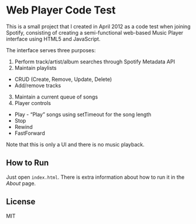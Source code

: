 # Web Player Code Test

This is a small project that I created in April 2012 as a code test when joining Spotify, consisting of creating a semi-functional web-based Music Player interface using HTML5 and JavaScript.

The interface serves three purposes:

1. Perform track/artist/album searches through Spotify Metadata API
2. Maintain playlists
  - CRUD (Create, Remove, Update, Delete)
  - Add/remove tracks
3. Maintain a current queue of songs
4. Player controls
  - Play - “Play” songs using setTimeout for the song length
  - Stop
  - Rewind
  - FastForward

Note that this is only a UI and there is no music playback.

## How to Run

Just open `index.html`. There is extra information about how to run it in the *About* page.

## License

MIT
